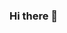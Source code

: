 ### Hi there 👋

<!--
**suryaanoragajy/suryaanoragajy** is a ✨ _special_ ✨ repository because its `README.md` (this file) appears on your GitHub profile.

Here are some ideas to get you started:

- 🏫 I’m currently studying at Institut Teknologi Sepuluh Nopember
- 🌱 I’m currently learning Earth Science and Python
- 📫 How to reach me: suryaanoraga@gmail.com
